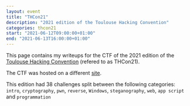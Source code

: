 ```yaml
---
layout: event
title: "THCon21"
description: "2021 edition of the Toulouse Hacking Convention"
categories: thcon21
start: "2021-06-12T09:00:00+01:00"
end: "2021-06-13T16:00:00+01:00"
---
```


This page contains my writeups for the CTF of the 2021 edition of the [Toulouse Hacking Convention](https://21.thcon.party/) (refered to as THCon21).

The CTF was hosted on a different [site](https://ctf.thcon.party/).

This edition had 38 challenges split between the following categories: `intro`, `cryptography`, `pwn`, `reverse`, `Windows`, `steganography`, `web`, `app script` and `programmation`
